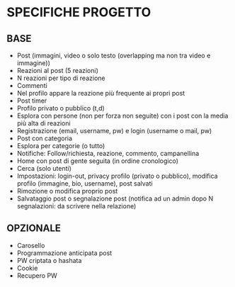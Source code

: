 # SPECIFICHE PROGETTO

## BASE

- Post (immagini, video o solo testo (overlapping ma non tra video e immagine))
- Reazioni al post (5 reazioni)
- N reazioni per tipo di reazione
- Commenti
- Nel profilo appare la reazione più frequente ai propri post
- Post timer
- Profilo privato o pubblico (t,d)
- Esplora con persone (non per forza non seguite) con i post con la media più alta di reazioni
- Registrazione (email, username, pw) e login (username o mail, pw)
- Post con categoria
- Esplora per categorie (o tutto)
- Notifiche: Follow/richiesta, reazione, commento, campanellina
- Home con post di gente seguita (in ordine cronologico)
- Cerca (solo utenti)
- Impostazioni: login-out, privacy profilo (privato o pubblico), modifica profilo (immagine, bio, username), post salvati
- Rimozione o modifica proprio post
- Salvataggio post o segnalazione post (notifica ad un admin dopo N segnalazioni: da scrivere nella relazione)

## OPZIONALE

- Carosello
- Programmazione anticipata post
- PW criptata o hashata
- Cookie
- Recupero PW
